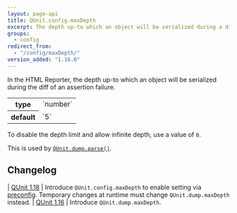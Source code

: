 ```yaml
---
layout: page-api
title: QUnit.config.maxDepth
excerpt: The depth up-to which an object will be serialized during a diff (HTML Reporter).
groups:
  - config
redirect_from:
  - "/config/maxDepth/"
version_added: "1.16.0"
---
```


In the HTML Reporter, the depth up-to which an object will be serialized during the diff of an assertion failure.

<table>
<tr>
  <th>type</th>
  <td markdown="span">`number`</td>
</tr>
<tr>
  <th>default</th>
  <td markdown="span">`5`</td>
</tr>
</table>

To disable the depth limit and allow infinite depth, use a value of `0`.

This is used by [`QUnit.dump.parse()`](../extension/QUnit.dump.parse.md).

## Changelog

| [QUnit 1.18](https://github.com/qunitjs/qunit/releases/tag/1.18.0) | Introduce `QUnit.config.maxDepth` to enable setting via [preconfig](./index.md). Temporary changes at runtime must change `QUnit.dump.maxDepth` instead.
| [QUnit 1.16](https://github.com/qunitjs/qunit/releases/tag/1.16.0) | Introduce `QUnit.dump.maxDepth`.
